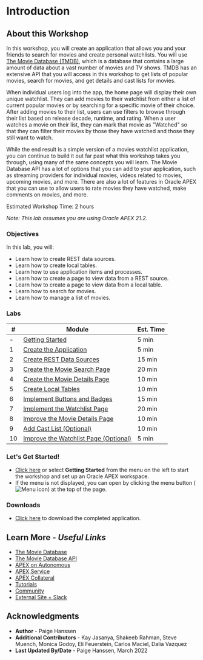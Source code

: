 # Introduction
## About this Workshop
In this workshop, you will create an application that allows you and your friends to search for movies and create personal watchlists. You will use [The Movie Database (TMDB)](https://www.themoviedb.org/), which is a database that contains a large amount of data about a vast number of movies and TV shows. TMDB has an extensive API that you will access in this workshop to get lists of popular movies, search for movies, and get details and cast lists for movies.

When individual users log into the app, the home page will display their own unique watchlist. They can add movies to their watchlist from either a list of current popular movies or by searching for a specific movie of their choice. After adding movies to their list, users can use filters to browse through their list based on release decade, runtime, and rating. When a user watches a movie on their list, they can mark that movie as "Watched" so that they can filter their movies by those they have watched and those they still want to watch.

While the end result is a simple version of a movies watchlist application, you can continue to build it out far past what this workshop takes you through, using many of the same concepts you will learn. The Movie Database API has a lot of options that you can add to your application, such as streaming providers for individual movies, videos related to movies, upcoming movies, and more. There are also a lot of features in Oracle APEX that you can use to allow users to rate movies they have watched, make comments on movies, and more.

Estimated Workshop Time: 2 hours

*Note: This lab assumes you are using Oracle APEX 21.2.*

### Objectives
In this lab, you will:   
- Learn how to create REST data sources.  
- Learn how to create local tables.  
- Learn how to use application items and processes.  
- Learn how to create a page to view data from a REST source.  
- Learn how to create a page to view data from a local table.  
- Learn how to search for movies.  
- Learn how to manage a list of movies.

### Labs

| # | Module | Est. Time |
| --- | --- | --- |
| - | [Getting Started](?lab=signing-up) | 5 min |
| 1 | [Create the Application](?lab=create-app) | 5 min |
| 2 | [Create REST Data Sources](?lab=creating-rest-sources) | 15 min |
| 3 | [Create the Movie Search Page](?lab=creating-movie-search-page) | 20 min |
| 4 | [Create the Movie Details Page](?lab=creating-movie-details-page) | 10 min |
| 5 | [Create Local Tables](?lab=creating-tables) | 10 min |
| 6 | [Implement Buttons and Badges](?lab=creating-buttons-badges) | 15 min |
| 7 | [Implement the Watchlist Page](?lab=implementing-watchlist-page) | 20 min |
| 8 | [Improve the Movie Details Page](?lab=improving-details-page) | 10 min |
| 9 | [Add Cast List (Optional)](?lab=adding-cast-list) | 10 min |
| 10 | [Improve the Watchlist Page (Optional)](?lab=improving-watchlist-page) | 5 min |

### **Let's Get Started!**

- [Click here](?lab=signing-up) or select **Getting Started** from the menu on the left to start the workshop and set up an Oracle APEX workspace.
- If the menu is not displayed, you can open by clicking the menu button (![Menu icon](./images/menu-button.png)) at the top of the page.

### Downloads

- [Click here](./files/movies-watchlist.sql) to download the completed application.

## Learn More - *Useful Links*

- [The Movie Database](https://www.themoviedb.org/)
- [The Movie Database API](https://developers.themoviedb.org/3/)
- [APEX on Autonomous](https://apex.oracle.com/autonomous)
- [APEX Service](https://apex.oracle.com/en/platform/apex-service/)
- [APEX Collateral](https://apex.oracle.com)
- [Tutorials](https://apex.oracle.com/en/learn/tutorials)
- [Community](https://apex.oracle.com/community)
- [External Site + Slack](http://apex.world)

## Acknowledgments

- **Author** - Paige Hanssen
- **Additional Contributors** - Kay Jasanya, Shakeeb Rahman, Steve Muench, Monica Godoy, Eli Feuerstein, Carlos Maciel, Dalia Vazquez
- **Last Updated By/Date** - Paige Hanssen, March 2022
